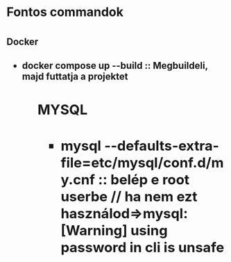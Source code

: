 <h1>Fontos commandok<h1>
<h2>Docker<h2>
<ul>
  <li>docker compose up --build :: Megbuildeli, majd futtatja a projektet
<ul>

<h2>MYSQL<h2>
<ul>
  <li>mysql --defaults-extra-file=etc/mysql/conf.d/my.cnf :: belép e root userbe // ha nem ezt használod=>mysql: [Warning] using password in cli is unsafe 
<ul>

